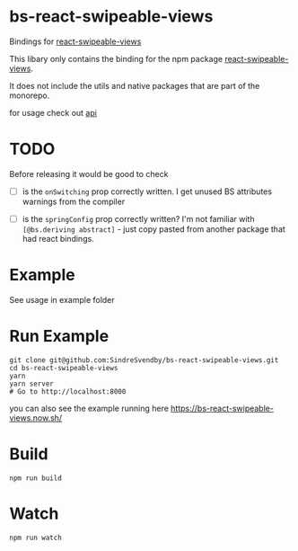 
# bs-react-swipeable-views

Bindings for [react-swipeable-views](https://github.com/oliviertassinari/react-swipeable-views)

This libary only contains the binding for the npm package [react-swipeable-views](https://www.npmjs.com/package/react-swipeable-views).

It does not include the utils and native packages that are part of the monorepo. 

for usage check out [api](https://react-swipeable-views.com/api/api/)  

# TODO

Before releasing it would be good to check

- [ ]  is the `onSwitching` prop correctly written. I get unused BS attributes warnings from the compiler

- [ ] is the `springConfig` prop correctly written? I'm not familiar with `[@bs.deriving abstract]` - just copy pasted from another package that had react bindings. 


# Example

See usage in example folder 

# Run Example

```
git clone git@github.com:SindreSvendby/bs-react-swipeable-views.git
cd bs-react-swipeable-views
yarn
yarn server
# Go to http://localhost:8000 
```

you can also see the example running here https://bs-react-swipeable-views.now.sh/

# Build
```
npm run build
```



# Watch

```
npm run watch
```
